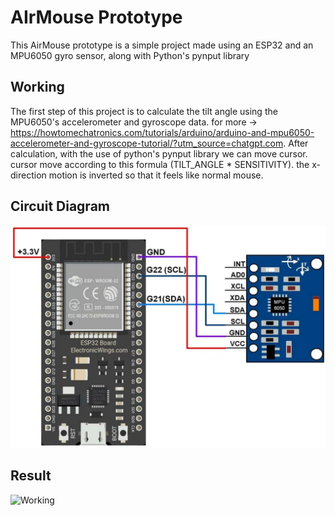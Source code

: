 # AIrMouse Prototype 
This AirMouse prototype is a simple project made using an ESP32 and an MPU6050 gyro sensor, along with Python's pynput library


## Working
The first step of this project is to calculate the tilt angle using the MPU6050's accelerometer and gyroscope data. for more -> https://howtomechatronics.com/tutorials/arduino/arduino-and-mpu6050-accelerometer-and-gyroscope-tutorial/?utm_source=chatgpt.com.
After calculation, with the use of python's pynput library we can move cursor. cursor move according to this formula (TILT_ANGLE * SENSITIVITY). the x-direction motion is inverted so that it feels like normal mouse. 

## Circuit Diagram
![ESP32-MPU6050](https://github.com/Divakar-26/AirMouse6050/blob/main/MPU6050%20Interfacing%20with%20ESP32.jpg)

## Result
![Working](https://github.com/Divakar-26/AirMouse6050/blob/main/Untitled%20video%20-%20Made%20with%20Clipchamp%20(1).gif)
